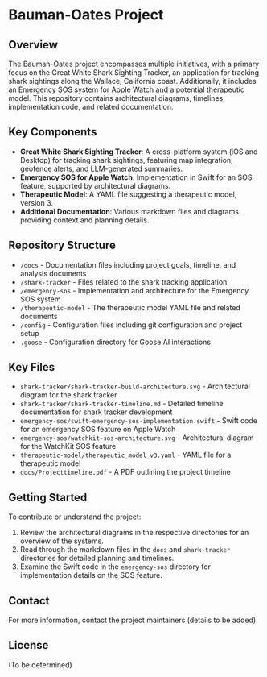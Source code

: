 # Bauman-Oates Project

## Overview
The Bauman-Oates project encompasses multiple initiatives, with a primary focus on the Great White Shark Sighting Tracker, an application for tracking shark sightings along the Wallace, California coast. Additionally, it includes an Emergency SOS system for Apple Watch and a potential therapeutic model. This repository contains architectural diagrams, timelines, implementation code, and related documentation.

## Key Components
- **Great White Shark Sighting Tracker**: A cross-platform system (iOS and Desktop) for tracking shark sightings, featuring map integration, geofence alerts, and LLM-generated summaries.
- **Emergency SOS for Apple Watch**: Implementation in Swift for an SOS feature, supported by architectural diagrams.
- **Therapeutic Model**: A YAML file suggesting a therapeutic model, version 3.
- **Additional Documentation**: Various markdown files and diagrams providing context and planning details.

## Repository Structure
- `/docs` - Documentation files including project goals, timeline, and analysis documents
- `/shark-tracker` - Files related to the shark tracking application
- `/emergency-sos` - Implementation and architecture for the Emergency SOS system
- `/therapeutic-model` - The therapeutic model YAML file and related documents
- `/config` - Configuration files including git configuration and project setup
- `.goose` - Configuration directory for Goose AI interactions

## Key Files
- `shark-tracker/shark-tracker-build-architecture.svg` - Architectural diagram for the shark tracker
- `shark-tracker/shark-tracker-timeline.md` - Detailed timeline documentation for shark tracker development
- `emergency-sos/swift-emergency-sos-implementation.swift` - Swift code for an emergency SOS feature on Apple Watch
- `emergency-sos/watchkit-sos-architecture.svg` - Architectural diagram for the WatchKit SOS feature
- `therapeutic-model/therapeutic_model_v3.yaml` - YAML file for a therapeutic model
- `docs/Projecttimeline.pdf` - A PDF outlining the project timeline

## Getting Started
To contribute or understand the project:
1. Review the architectural diagrams in the respective directories for an overview of the systems.
2. Read through the markdown files in the `docs` and `shark-tracker` directories for detailed planning and timelines.
3. Examine the Swift code in the `emergency-sos` directory for implementation details on the SOS feature.

## Contact
For more information, contact the project maintainers (details to be added).

## License
(To be determined)